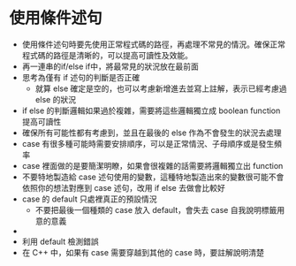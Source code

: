 # 使用條件述句
* 使用條件述句時要先使用正常程式碼的路徑，再處理不常見的情況。確保正常程式碼的路徑是清晰的，可以提高可讀性及效能。
* 再一連串的if/else if中，將最常見的狀況放在最前面
* 思考為僅有 if 述句的判斷是否正確
	* 就算 else 確定是空的，也可以考慮新增進去並寫上註解，表示已經考慮過 else 的狀況
* if else 的判斷邏輯如果過於複雜，需要將這些邏輯獨立成 boolean function 提高可讀性
* 確保所有可能性都有考慮到，並且在最後的 else 作為不會發生的狀況去處理
* case 有很多種可能時需要安排順序，可以是正常情況、子母順序或是發生頻率
* case 裡面做的是要簡潔明瞭，如果會很複雜的話需要將邏輯獨立出 function
* 不要特地製造給 case 述句使用的變數，這種特地製造出來的變數很可能不會依照你的想法對應到 case 述句，改用 if else 去做會比較好
* case 的 default 只處裡真正的預設情況
	* 不要把最後一個種類的 case 放入 default，會失去 case 自我說明標籤用意的意義
* 
* 利用 default 檢測錯誤
* 在 C++ 中，如果有 case 需要穿越到其他的 case 時，要註解說明清楚
<!--stackedit_data:
eyJoaXN0b3J5IjpbMTA0MzM0NzQzLC0xNDk1MDcwMTAsMjU1Mj
EzMjY5LC00MzA4NDcyNzhdfQ==
-->